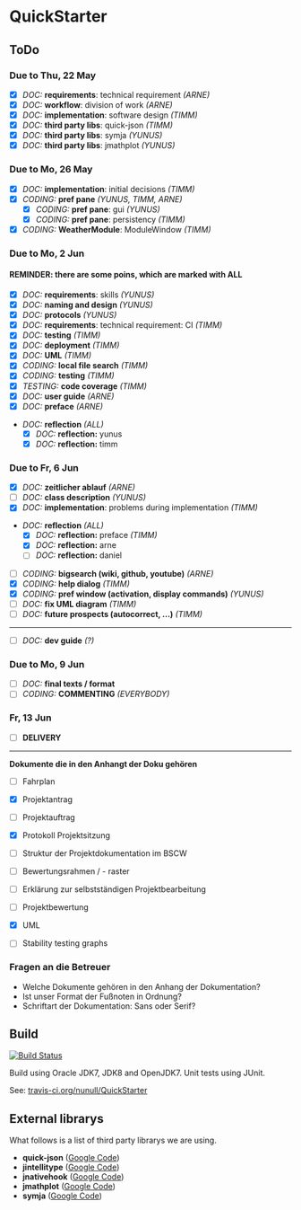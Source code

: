 QuickStarter
============

ToDo
----

### Due to Thu, 22 May

* [x] *DOC:* **requirements**: technical requirement *(ARNE)*
* [x] *DOC:* **workflow**: division of work *(ARNE)*
* [x] *DOC:* **implementation**: software design *(TIMM)*
* [x] *DOC:* **third party libs**: quick-json *(TIMM)*
* [x] *DOC:* **third party libs**: symja *(YUNUS)*
* [x] *DOC:* **third party libs**: jmathplot *(YUNUS)*

### Due to Mo, 26 May

* [x] *DOC:* **implementation**: initial decisions *(TIMM)*
* [x] *CODING:* **pref pane** *(YUNUS, TIMM, ARNE)*
  * [x] *CODING:* **pref pane**: gui *(YUNUS)*
  * [x] *CODING:* **pref pane**: persistency *(TIMM)*
* [x] *CODING:* **WeatherModule**: ModuleWindow *(TIMM)*

### Due to Mo, 2 Jun

#### REMINDER: there are some poins, which are marked with ALL

* [x] *DOC:* **requirements**: skills *(YUNUS)*
* [x] *DOC:* **naming and design** *(YUNUS)*
* [x] *DOC:* **protocols** *(YUNUS)*
* [x] *DOC:* **requirements**: technical requirement: CI *(TIMM)*
* [x] *DOC:* **testing** *(TIMM)*
* [x] *DOC:* **deployment** *(TIMM)*
* [x] *DOC:* **UML** *(TIMM)*
* [x] *CODING:* **local file search** *(TIMM)*
* [x] *CODING:* **testing** *(TIMM)*
* [x] *TESTING:* **code coverage** *(TIMM)*
* [x] *DOC:* **user guide** *(ARNE)*
* [x] *DOC:* **preface** *(ARNE)*
* *DOC:* **reflection** *(ALL)*
  * [x] *DOC:* **reflection:** yunus
  * [x] *DOC:* **reflection:** timm

### Due to Fr, 6 Jun

* [x] *DOC:* **zeitlicher ablauf** *(ARNE)*
* [ ] *DOC:* **class description** *(YUNUS)*
* [x] *DOC:* **implementation**: problems during implementation *(TIMM)*
* *DOC:* **reflection** *(ALL)*
  * [x] *DOC:* **reflection:** preface *(TIMM)*
  * [x] *DOC:* **reflection:** arne
  * [ ] *DOC:* **reflection:** daniel
* [ ] *CODING:* **bigsearch (wiki, github, youtube)** *(ARNE)*
* [x] *CODING:* **help dialog** *(TIMM)*
* [x] *CODING:* **pref window (activation, display commands)** *(YUNUS)*
* [ ] *DOC:* **fix UML diagram** *(TIMM)*
* [ ] *DOC:* **future prospects (autocorrect, ...)** *(TIMM)*

----

* [ ] *DOC:* **dev guide** *(?)*

### Due to Mo, 9 Jun

* [ ] *DOC:* **final texts / format**
* [ ] *CODING:* **COMMENTING** *(EVERYBODY)*

### Fr, 13 Jun

* [ ] **DELIVERY**

-----
**Dokumente die in den Anhangt der Doku gehören**

* [ ] Fahrplan

* [x] Projektantrag

* [ ] Projektauftrag

* [x] Protokoll Projektsitzung

* [ ] Struktur der Projektdokumentation im BSCW

* [ ] Bewertungsrahmen / - raster

* [ ] Erklärung zur selbstständigen Projektbearbeitung

* [ ] Projektbewertung

* [x] UML
 
* [ ] Stability testing graphs

### Fragen an die Betreuer

* Welche Dokumente gehören in den Anhang der Dokumentation?
* Ist unser Format der Fußnoten in Ordnung?
* Schriftart der Dokumentation: Sans oder Serif?

Build
-----

[![Build Status](https://travis-ci.org/nunull/QuickStarter.svg?branch=master)](https://travis-ci.org/nunull/QuickStarter)

Build using Oracle JDK7, JDK8 and OpenJDK7. Unit tests using JUnit.

See: [travis-ci.org/nunull/QuickStarter](https://travis-ci.org/nunull/QuickStarter)

External librarys
-----------------

What follows is a list of third party librarys we are using.

* **quick-json** ([Google Code](https://code.google.com/p/quick-json/))
* **jintellitype** ([Google Code](https://code.google.com/p/jintellitype/))
* **jnativehook** ([Google Code](https://code.google.com/p/jnativehook/))
* **jmathplot** ([Google Code](https://code.google.com/p/jmathplot/))
* **symja** ([Google Code](https://code.google.com/p/symja/))

